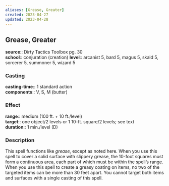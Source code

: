 ```yaml
---
aliases: [Grease, Greater]
created: 2023-04-27
updated: 2023-04-28
---
```


## Grease, Greater

**source**:: Dirty Tactics Toolbox pg. 30  
**school**:: conjuration (creation)
**level**:: arcanist 5, bard 5, magus 5, skald 5, sorcerer 5, summoner 5, wizard 5

### Casting

**casting-time**:: 1 standard action  
**components**:: V, S, M (butter)

### Effect

**range**:: medium (100 ft. + 10 ft./level)  
**target**:: one object/2 levels or 1 10-ft. square/2 levels; see text  
**duration**:: 1 min./level (D)

### Description

This spell functions like *grease*, except as noted here. When you use this spell to cover a solid surface with slippery grease, the 10-foot squares must form a continuous area, each part of which must be within the spell’s range. When you use this spell to create a greasy coating on items, no two of the targeted items can be more than 30 feet apart. You cannot target both items and surfaces with a single casting of this spell.
